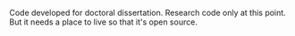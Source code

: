 Code developed for doctoral dissertation. Research code only at this point. But it needs a place to live so that it's open source.